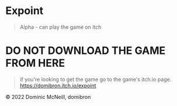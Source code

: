 # Expoint

> Alpha - can play the game on itch









# DO NOT DOWNLOAD THE GAME FROM HERE
> if you're looking to get the game go to the game's itch.io page.
https://domibron.itch.io/expoint






&copy; 2022 Dominic McNeill, domibron

